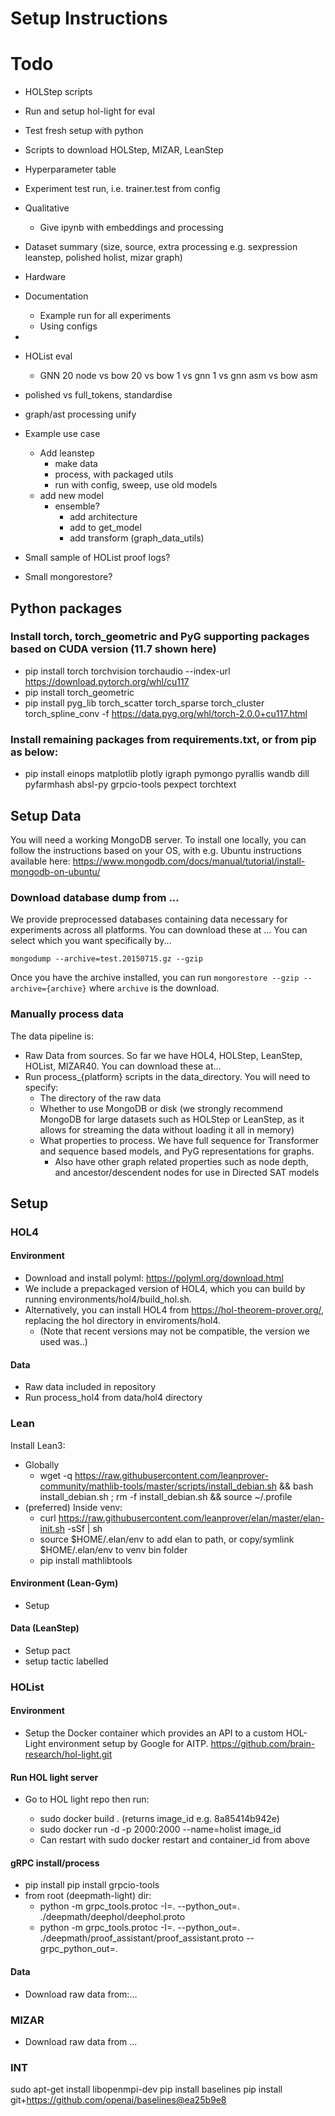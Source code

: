 # Setup Instructions

# Todo
- HOLStep scripts
- Run and setup hol-light for eval
- Test fresh setup with python
- Scripts to download HOLStep, MIZAR, LeanStep

- Hyperparameter table

- Experiment test run, i.e. trainer.test from config

- Qualitative
  - Give ipynb with embeddings and processing


- Dataset summary (size, source, extra processing e.g. sexpression leanstep, polished holist, mizar graph)
- Hardware

- Documentation
  - Example run for all experiments
  - Using configs
- 
- HOList eval 
  - GNN 20 node vs bow 20 vs bow 1 vs gnn 1 vs gnn asm vs bow asm 

- polished vs full_tokens, standardise

- graph/ast processing unify

- Example use case
  - Add leanstep
    - make data 
    - process, with packaged utils
    - run with config, sweep, use old models
  - add new model
    - ensemble?
      - add architecture  
      - add to get_model
      - add transform (graph_data_utils)

- Small sample of HOList proof logs?
- Small mongorestore?



## Python packages
### Install torch, torch_geometric and PyG supporting packages based on CUDA version (11.7 shown here)
- pip install torch torchvision torchaudio --index-url https://download.pytorch.org/whl/cu117
- pip install torch_geometric 
- pip install pyg_lib torch_scatter torch_sparse torch_cluster torch_spline_conv -f https://data.pyg.org/whl/torch-2.0.0+cu117.html
### Install remaining packages from requirements.txt, or from pip as below:
- pip install einops matplotlib plotly igraph pymongo pyrallis wandb dill pyfarmhash absl-py grpcio-tools pexpect torchtext

## Setup Data
You will need a working MongoDB server. To install one locally, you can follow the instructions based on your OS,
with e.g. Ubuntu instructions available here: https://www.mongodb.com/docs/manual/tutorial/install-mongodb-on-ubuntu/

### Download database dump from ...
We provide preprocessed databases containing data necessary for experiments across all platforms. You can download these at ...
You can select which you want specifically by...

`mongodump --archive=test.20150715.gz --gzip`

Once you have the archive installed, you can run `mongorestore --gzip --archive={archive}` where `archive` is the download.

### Manually process data
The data pipeline is:
- Raw Data from sources. So far we have HOL4, HOLStep, LeanStep, HOList, MIZAR40. You can download these at...
- Run process_{platform} scripts in the data_directory. You will need to specify:
    - The directory of the raw data
    - Whether to use MongoDB or disk (we strongly recommend MongoDB for large datasets such as HOLStep or LeanStep, as it allows for streaming the data without loading it all in memory)
    - What properties to process. We have full sequence for Transformer and sequence based models, and PyG representations for graphs. 
      - Also have other graph related properties such as node depth, and ancestor/descendent nodes for use in Directed SAT models

## Setup

### HOL4
#### Environment
- Download and install polyml: https://polyml.org/download.html 
- We include a prepackaged version of HOL4, which you can build by running environments/hol4/build_hol.sh.
- Alternatively, you can install HOL4 from https://hol-theorem-prover.org/, replacing the hol directory in enviroments/hol4. 
    - (Note that recent versions may not be compatible, the version we used was..)
#### Data
- Raw data included in repository 
- Run process_hol4 from data/hol4 directory

### Lean
Install Lean3:

- Globally
  - wget -q https://raw.githubusercontent.com/leanprover-community/mathlib-tools/master/scripts/install_debian.sh && bash install_debian.sh ; rm -f install_debian.sh && source ~/.profile 
- (preferred) Inside venv:
  - curl https://raw.githubusercontent.com/leanprover/elan/master/elan-init.sh -sSf | sh
  - source $HOME/.elan/env to add elan to path, or copy/symlink $HOME/.elan/env to venv bin folder
  - pip install mathlibtools
  
#### Environment (Lean-Gym)
- Setup 
#### Data (LeanStep)
- Setup pact
- setup tactic labelled

### HOList
#### Environment
- Setup the Docker container which provides an API to a custom HOL-Light environment setup by Google for AITP.
https://github.com/brain-research/hol-light.git

#### Run HOL light server

- Go to HOL light repo then run:

  - sudo docker build . (returns image_id e.g. 8a85414b942e)
  - sudo docker run -d -p 2000:2000 --name=holist image_id
  - Can restart with sudo docker restart and container_id from above


#### gRPC install/process

- pip install  pip install grpcio-tools
- from root (deepmath-light) dir:
  - python -m grpc_tools.protoc -I=. --python_out=. ./deepmath/deephol/deephol.proto
  - python -m grpc_tools.protoc -I=. --python_out=. ./deepmath/proof_assistant/proof_assistant.proto --grpc_python_out=.


#### Data
- Download raw data from:...

### MIZAR
- Download raw data from ...

### INT
sudo apt-get install libopenmpi-dev
pip install baselines 
pip install git+https://github.com/openai/baselines@ea25b9e8



